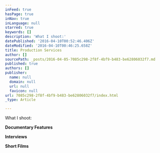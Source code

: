 ```yaml
---
inFeed: true
hasPage: true
inNav: true
inLanguage: null
starred: true
keywords: []
description: 'What I shoot:'
datePublished: '2016-04-10T00:52:46.406Z'
dateModified: '2016-04-10T00:46:25.658Z'
title: Production Services
author: []
sourcePath: _posts/2016-04-05-7085c298-2f8f-4bf9-b483-be62806032f7.md
published: true
authors: []
publisher:
  name: null
  domain: null
  url: null
  favicon: null
url: 7085c298-2f8f-4bf9-b483-be62806032f7/index.html
_type: Article

---
```

What I shoot:

**Documentary Features**

**Interviews**

**Short Films**
